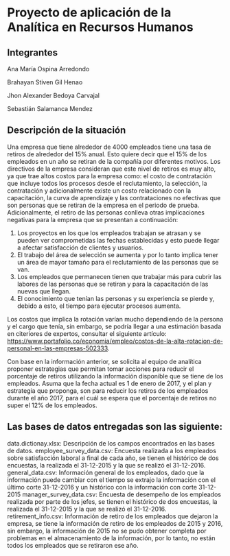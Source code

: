 # Proyecto de aplicación de la Analítica en Recursos Humanos

## Integrantes

Ana María Ospina Arredondo

Brahayan Stiven Gil Henao

Jhon Alexander Bedoya Carvajal

Sebastián Salamanca Mendez

## Descripción de la situación

Una empresa que tiene alrededor de 4000 empleados tiene una tasa de retiros de alrededor del 15% anual. Esto quiere decir que el 15% de los empleados en un año se retiran de la compañía por diferentes motivos. Los directivos de la empresa consideran que este nivel de retiros es muy alto, ya que trae altos costos para la empresa como: el costo de contratación que incluye todos los procesos desde el reclutamiento, la selección, la contratación y adicionalmente existe un costo relacionado con la capacitación, la curva de aprendizaje y las contrataciones no efectivas que son personas que se retiran de la empresa en el periodo de prueba. Adicionalmente, el retiro de las personas conlleva otras implicaciones negativas para la empresa que se presentan a continuación:

1.	Los proyectos en los que los empleados trabajan se atrasan y se pueden ver comprometidas las fechas establecidas y esto puede llegar a afectar satisfacción de clientes y usuarios.
2.	El trabajo del área de selección se aumenta y por lo tanto implica tener un área de mayor tamaño para el reclutamiento de las personas que se van.
3.	Los empleados que permanecen tienen que trabajar más para cubrir las labores de las personas que se retiran y para la capacitación de las nuevas que llegan.
4.	El conocimiento que tenían las personas y su experiencia se pierde y, debido a esto, el tiempo para ejecutar procesos aumenta.

Los costos que implica la rotación varían mucho dependiendo de la persona y el cargo que tenía, sin embargo, se podría llegar a una estimación basada en citeriores de expertos, consultar el siguiente artículo: https://www.portafolio.co/economia/empleo/costos-de-la-alta-rotacion-de-personal-en-las-empresas-502333. 

Con base en la información anterior, se solicita al equipo de analítica proponer estrategias que permitan tomar acciones para reducir el porcentaje de retiros utilizando la información disponible que se tiene de los empleados. Asuma que la fecha actual es 1 de enero de 2017, y el plan y estrategia que proponga, son para reducir los retiros de los empleados durante el año 2017, para el cuál se espera que el porcentaje de retiros no super el 12% de los empleados.

## Las bases de datos entregadas son las siguiente:

data.dictionay.xlsx:  Descripción de los campos encontrados en las bases de datos.
employee_survey_data.csv:  Encuesta realizada a los empleados sobre satisfacción laboral a final de cada año, se tienen el histórico de dos encuestas, la realizada el 31-12-2015 y la que se realizó el 31-12-2016.
general_data.csv: Información general de los empleados, dado que la información puede cambiar con el tiempo se extrajo la información con el último corte 31-12-2016 y un histórico con la información con corte 31-12-2015
manager_survey_data.csv: Encuesta de desempeño de los empleados realizada por parte de los jefes, se tienen el histórico de dos encuestas, la realizada el 31-12-2015 y la que se realizó el 31-12-2016.
retirement_info.csv: Información de retiro de los empleados que dejaron la empresa, se tiene la información de retiro de los empleados de 2015 y 2016, sin embargo, la información de 2015 no se pudo obtener completa por problemas en el almacenamiento de la información, por lo tanto, no están todos los empleados que se retiraron ese año.
